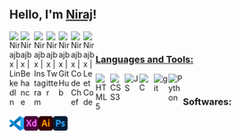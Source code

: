 
## Hello, I'm <a href="" target="_blank">Niraj</a>!

<a href="https://www.linkedin.com/in/nirajbambharoliya" target="_blank"><img align="left" alt="Nirajbx | LinkedIn" width="20px" src="https://img.icons8.com/ios-glyphs/344/linkedin-circled--v1.png" />


<a href="https://www.behance.net/nirajbx"  target="_blank"><img align="left" alt="Nirajbx | Behance" width="24px" src="https://img.icons8.com/ios-glyphs/344/behance.png" />


<a href="https://www.instagram.com/nirajbx/" target="_blank"><img align="left" alt="Nirajbx | Instagram" width="22px" src="https://img.icons8.com/ios-glyphs/344/instagram-new.png" />


<a href="https://twitter.com/nirajbx" target="_blank"><img align="left" alt="Nirajbx | Twitter" width="22px" src="https://img.icons8.com/ios-glyphs/344/twitter--v1.png" />


<a href="https://github.com/nirajbx" target="_blank"><img align="left" alt="Nirajbx | GitHub" width="22px" src="https://img.icons8.com/ios-glyphs/344/github.png" />


<a href="https://www.codechef.com/users/nirajbx" target="_blank"><img align="left" alt="Nirajbx | CodeChef" width="22px" src="https://img.icons8.com/ios-filled/344/codechef.png" />

<a href="https://leetcode.com/nirajbx/" target="_blank"><img align="left" alt="Nirajbx | LeetCode" width="22px" src="https://img.icons8.com/external-tal-revivo-shadow-tal-revivo/344/external-level-up-your-coding-skills-and-quickly-land-a-job-logo-shadow-tal-revivo.png" />
<br />


### Languages and Tools:


<a href="https://www.w3schools.com/html/" target="_blank"><img align="left" alt="HTML5" width="26px" src="https://img.icons8.com/color/344/html-5--v1.png" /></a>

<a href="https://www.w3schools.com/css/" target="_blank"><img align="left" alt="CSS3" width="26px" src="https://img.icons8.com/color/344/css3.png" /></a>

<a href="https://www.w3schools.com/js/" target="_blank"><img align="left" alt="JS" width="26px" src="https://img.icons8.com/color/344/javascript--v1.png" /></a>

<a href="https://nodejs.org/en/" target="_blank"> <img align="left" alt="C" width="26px" src="https://img.icons8.com/fluency/344/node-js.png"/> </a>

<a href="https://www.mongodb.com/" target="_blank"> <img align="left" alt="git" width="26px" src="https://img.icons8.com/external-tal-revivo-shadow-tal-revivo/344/external-mongodb-a-cross-platform-document-oriented-database-program-logo-shadow-tal-revivo.png"/></a>
 
 <a href="https://www.python.org/" target="_blank"> <img align="left" alt="Python" width="26px" src="https://img.icons8.com/color/344/python--v1.png"/> </a>
 <br>

  
### Softwares:

<img align="left" alt="Visual Studio Code" width="26px" src="https://raw.githubusercontent.com/github/explore/80688e429a7d4ef2fca1e82350fe8e3517d3494d/topics/visual-studio-code/visual-studio-code.png" />
 
<a href="https://www.adobe.com/products/xd.html" target="_blank"> <img align="left" alt="XD" width="26px" src="https://github.com/Aakarsh-B/trying-repos/blob/master/adobexd.png?raw=true"/> </a> 
 
<a href="https://www.adobe.com/in/products/illustrator.html" target="_blank"> <img align="left" alt="Illustrator" width="26px" src="https://github.com/Aakarsh-B/trying-repos/blob/master/illustrator.png?raw=true"/> </a> 
 
<a href="https://www.photoshop.com/en" target="_blank"> <img align="left" alt="Photoshop" width="26px" src="https://github.com/Aakarsh-B/trying-repos/blob/master/photoshop.png?raw=true"/> </a>


